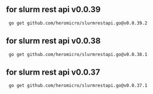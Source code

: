 ## for slurm rest api v0.0.39

```shell
 go get github.com/heromicro/slurmrestapi.go@v0.0.39.2
```

## for slurm rest api v0.0.38

```shell
 go get github.com/heromicro/slurmrestapi.go@v0.0.38.1
```

## for slurm rest api v0.0.37

```shell
 go get github.com/heromicro/slurmrestapi.go@v0.0.37.1
```
